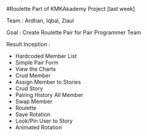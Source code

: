 #Roulette
Part of KMKAkademy Project [last week]

Team : Ardhan, Iqbal, Ziaul

Goal : Create Roulette Pair for Pair Programmer Team

Result Inception :
- Hardcoded Member List
- Simple Pair Form
- View the Charts
- Crud Member
- Assign Member to Stories
- Crud Story
- Pairing History All Member
- Swap Member
- Roulette
- Save Rotation
- Look/Pin User to Story
- Animated Rotation







